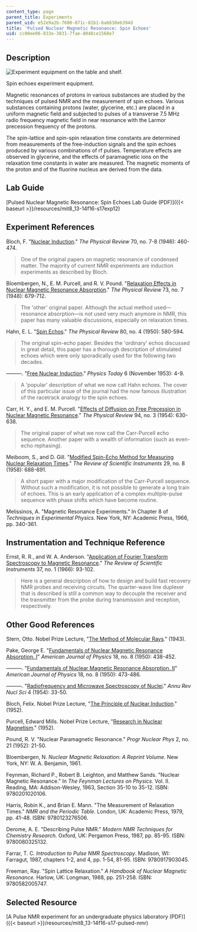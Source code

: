 ```yaml
---
content_type: page
parent_title: Experiments
parent_uid: e52e9a2b-7600-071c-81b1-6a6630eb394d
title: 'Pulsed Nuclear Magnetic Resonance: Spin Echoes'
uid: cc00ee06-833e-3831-7fae-8048ce1568e7
---
```


Description
-----------

![Experiment equipment on the table and shelf.](/courses/physics/8-13-14-experimental-physics-i-ii-junior-lab-fall-2016-spring-2017/experiments/pulsed-nmr-spin-echoes/L12.jpg)

Spin echoes experiment equipment.

Magnetic resonances of protons in various substances are studied by the techniques of pulsed NMR and the measurement of spin echoes. Various substances containing protons (water, glycerine, etc.) are placed in a uniform magnetic field and subjected to pulses of a transverse 7.5 MHz radio frequency magnetic field in near resonance with the Larmor precession frequency of the protons.

The spin-lattice and spin-spin relaxation time constants are determined from measurements of the free-induction signals and the spin echoes produced by various combinations of rf pulses. Temperature effects are observed in glycerine, and the effects of paramagnetic ions on the relaxation time constants in water are measured. The magnetic moments of the proton and of the fluorine nucleus are derived from the data.

Lab Guide
---------

[Pulsed Nuclear Magnetic Resonance: Spin Echoes Lab Guide (PDF)]({{< baseurl >}}/resources/mit8_13-14f16-s17exp12)

Experiment References
---------------------

Bloch, F. "[Nuclear Induction](https://journals.aps.org/pr/abstract/10.1103/PhysRev.70.460)." _The Physical Review_ 70, no. 7-8 (1946): 460-474.

> One of the original papers on magnetic resonance of condensed matter. The majority of current NMR experiments are induction experiments as described by Bloch.

Bloembergen, N., E. M. Purcell, and R. V. Pound. "[Relaxation Effects in Nuclear Magnetic Resonance Absorption](https://journals.aps.org/pr/abstract/10.1103/PhysRev.73.679)." _The Physical Review_ 73, no. 7 (1948): 679-712.

> The 'other' original paper. Although the actual method used—resonance absorption—is not used very much anymore in NMR, this paper has many valuable discussions, especially on relaxation times.

Hahn, E. L. "[Spin Echos](https://journals.aps.org/pr/abstract/10.1103/PhysRev.80.580)." _The Physical Review_ 80, no. 4 (1950): 580-594.

> The original spin-echo paper. Besides the 'ordinary' echos discussed in great detail, this paper has a thorough description of stimulated echoes which were only sporadically used for the following two decades.

———. "[Free Nuclear Induction](https://physicstoday.scitation.org/doi/10.1063/1.3061075)." _Physics Today_ 6 (November 1953): 4-9.

> A 'popular' description of what we now call Hahn echoes. The cover of this particular issue of the journal had the now famous illustration of the racetrack analogy to the spin echoes.

Carr, H. Y., and E. M. Purcell. "[Effects of Diffusion on Free Precession in Nuclear Magnetic Resonance](https://journals.aps.org/pr/abstract/10.1103/PhysRev.94.630)." _The Physical Review_ 94, no. 3 (1954): 630-638.

> The original paper of what we now call the Carr-Purcell echo sequence. Another paper with a wealth of information (such as even-echo rephasing).

Meiboom, S., and D. Gill. "[Modified Spin-Echo Method for Measuring Nuclear Relaxation Times](https://aip.scitation.org/doi/abs/10.1063/1.1716296)." _The Review of Scientific Instruments_ 29, no. 8 (1958): 688-691.

> A short paper with a major modification of the Carr-Purcell sequence. Without such a modification, it is not possible to generate a long train of echoes. This is an early application of a complex multiple-pulse sequence with phase shifts which have become routine.

Melissinos, A. "Magnetic Resonance Experiments." In Chapter 8 of _Techniques in Experimental Physics_. New York, NY: Academic Press, 1966, pp. 340-361.

Instrumentation and Technique Reference
---------------------------------------

Ernst, R. R., and W. A. Anderson. "[Application of Fourier Transform Spectroscopy to Magnetic Resonance](https://aip.scitation.org/doi/abs/10.1063/1.1719961)." _The Review of Scientific Instruments_ 37, no. 1 (1966): 93-102.

> Here is a general description of how to design and build fast recovery NMR probes and receiving circuits. The quarter-wave line duplexer that is described is still a common way to decouple the receiver and the transmitter from the probe during transmission and reception, respectively.

Other Good References
---------------------

Stern, Otto. Nobel Prize Lecture, "[The Method of Molecular Rays](https://www.nobelprize.org/prizes/physics/1943/stern/lecture/)." (1943).

Pake, George E. "[Fundamentals of Nuclear Magnetic Resonance Absorption. I](https://aapt.scitation.org/doi/10.1119/1.1932628)" _American Journal of Physics_ 18, no. 8 (1950): 438-452.

———. "[Fundamentals of Nuclear Magnetic Resonance Absorption. II](https://aapt.scitation.org/doi/10.1119/1.1932643)" _American Journal of Physics_ 18, no. 8 (1950): 473-486.

———. "[Radiofrequency and Microwave Spectroscopy of Nuclei](https://www.annualreviews.org/doi/10.1146/annurev.ns.04.120154.000341)." _Annu Rev Nucl Sci_ 4 (1954): 33-50.

Bloch, Felix. Nobel Prize Lecture, "[The Principle of Nuclear Induction](https://www.nobelprize.org/prizes/physics/1952/bloch/lecture/)." (1952).

Purcell, Edward Mills. Nobel Prize Lecture, "[Research in Nuclear Magnetism](https://www.nobelprize.org/prizes/physics/1952/purcell/lecture/)." (1952).

Pound, R. V. "Nuclear Paramagnetic Resonance." _Progr Nuclear Phys_ 2, no. 21 (1952): 21-50.

Bloembergen, N. _Nuclear Magnetic Relaxation: A Reprint Volume._ New York, NY: W. A. Benjamin, 1961.

Feynman, Richard P., Robert B. Leighton, and Matthew Sands. "Nuclear Magnetic Resonance." In _The Feynman Lectures on Physics._ Vol. II. Reading, MA: Addison-Wesley, 1963, Section 35-10 to 35-12. ISBN: 9780201020106.

Harris, Robin K., and Brian E. Mann. "The Measurement of Relaxation Times." _NMR and the Periodic Table._ London, UK: Academic Press, 1979, pp. 41-48. ISBN: 9780123276506.

Derome, A. E. "Describing Pulse NMR." _Modern NMR Techniques for Chemistry Research._ Oxford, UK: Pergamon Press, 1987, pp. 85-95. ISBN: 9780080325132.

Farrar, T. C. _Introduction to Pulse NMR Spectroscopy_. Madison, WI: Farragut, 1987, chapters 1-2, and 4, pp. 1-54, 81-95. ISBN: 9780917903045.

Freeman, Ray. "Spin Lattice Relaxation." _A Handbook of Nuclear Magnetic Resonance._ Harlow, UK: Longman, 1988, pp. 251-258. ISBN: 9780582005747.

Selected Resource
-----------------

[A Pulse NMR experiment for an undergraduate physics laboratory (PDF)]({{< baseurl >}}/resources/mit8_13-14f16-s17-pulsed-nmr)